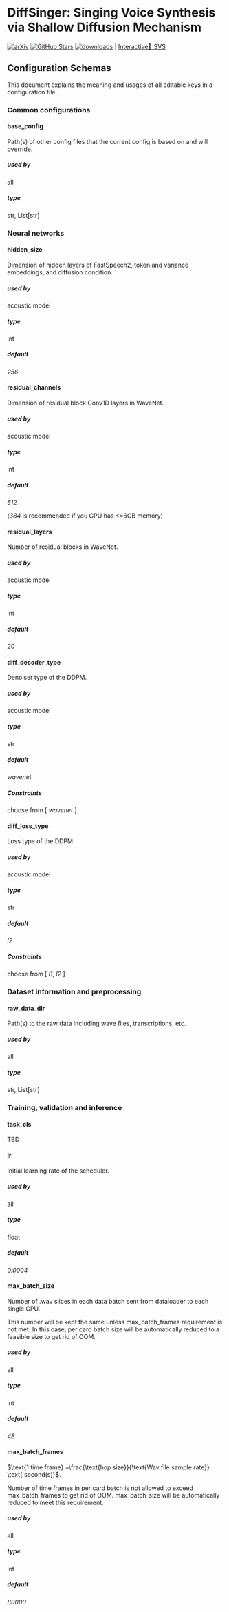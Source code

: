 # DiffSinger: Singing Voice Synthesis via Shallow Diffusion Mechanism

[![arXiv](https://img.shields.io/badge/arXiv-Paper-<COLOR>.svg)](https://arxiv.org/abs/2105.02446)
[![GitHub Stars](https://img.shields.io/github/stars/MoonInTheRiver/DiffSinger?style=social)](https://github.com/MoonInTheRiver/DiffSinger)
[![downloads](https://img.shields.io/github/downloads/MoonInTheRiver/DiffSinger/total.svg)](https://github.com/MoonInTheRiver/DiffSinger/releases)
 | [Interactive🤗 SVS](https://huggingface.co/spaces/Silentlin/DiffSinger)

## Configuration Schemas

This document explains the meaning and usages of all editable keys in a configuration file.

### Common configurations

#### base_config

Path(s) of other config files that the current config is based on and will override.

##### used by

all

##### type

str, List[str]

### Neural networks

#### hidden_size

Dimension of hidden layers of FastSpeech2, token and variance embeddings, and diffusion condition.

##### used by

acoustic model

##### type

int

##### default

_256_

#### residual_channels

Dimension of residual block Conv1D layers in WaveNet.

##### used by

acoustic model

##### type

int

##### default

_512_

(_384_ is recommended if you GPU has <=6GB memory) 

#### residual_layers

Number of residual blocks in WaveNet.

##### used by

acoustic model

##### type

int

##### default

_20_

#### diff_decoder_type

Denoiser type of the DDPM.

##### used by

acoustic model

##### type

str

##### default

_wavenet_

##### Constraints

choose from [ _wavenet_ ]

#### diff_loss_type

Loss type of the DDPM.

##### used by

acoustic model

##### type

str

##### default

_l2_

##### Constraints

choose from [ _l1_, _l2_ ]


### Dataset information and preprocessing

#### raw_data_dir

Path(s) to the raw data including wave files, transcriptions, etc.

##### used by

all

##### type

str, List[str]

### Training, validation and inference

#### task_cls

TBD

#### lr

Initial learning rate of the scheduler.

##### used by

all

##### type

float

##### default

_0.0004_

#### max_batch_size

Number of .wav slices in each data batch sent from dataloader to each single GPU.

This number will be kept the same unless max_batch_frames requirement is not met. In this case, per card batch size will be automatically reduced to a feasible size to get rid of OOM.

##### used by

all

##### type

int

##### default

_48_

#### max_batch_frames

$\text{1 time frame} =\frac{\text{hop size}}{\text{Wav file sample rate}} \text{ second(s)}$.

Number of time frames in per card batch is not allowed to exceed max_batch_frames to get rid of OOM. max_batch_size will be automatically reduced to meet this requirement.

##### used by

all

##### type

int

##### default

_80000_



